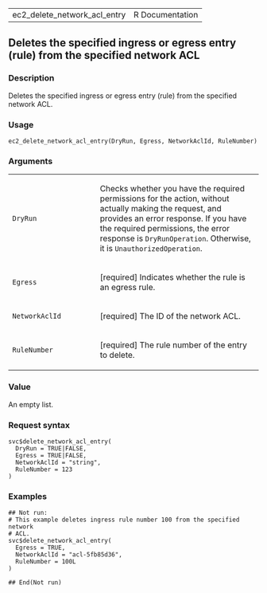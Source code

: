 <table style="width: 100%;">
<tbody>
<tr class="odd">
<td>ec2_delete_network_acl_entry</td>
<td style="text-align: right;">R Documentation</td>
</tr>
</tbody>
</table>

## Deletes the specified ingress or egress entry (rule) from the specified network ACL

### Description

Deletes the specified ingress or egress entry (rule) from the specified
network ACL.

### Usage

    ec2_delete_network_acl_entry(DryRun, Egress, NetworkAclId, RuleNumber)

### Arguments

<table>
<colgroup>
<col style="width: 35%" />
<col style="width: 65%" />
</colgroup>
<tbody>
<tr class="odd">
<td><code id="ec2_delete_network_acl_entry_:_DryRun">DryRun</code></td>
<td><p>Checks whether you have the required permissions for the action,
without actually making the request, and provides an error response. If
you have the required permissions, the error response is
<code>DryRunOperation</code>. Otherwise, it is
<code>UnauthorizedOperation</code>.</p></td>
</tr>
<tr class="even">
<td><code id="ec2_delete_network_acl_entry_:_Egress">Egress</code></td>
<td><p>[required] Indicates whether the rule is an egress rule.</p></td>
</tr>
<tr class="odd">
<td><code
id="ec2_delete_network_acl_entry_:_NetworkAclId">NetworkAclId</code></td>
<td><p>[required] The ID of the network ACL.</p></td>
</tr>
<tr class="even">
<td><code
id="ec2_delete_network_acl_entry_:_RuleNumber">RuleNumber</code></td>
<td><p>[required] The rule number of the entry to delete.</p></td>
</tr>
</tbody>
</table>

### Value

An empty list.

### Request syntax

    svc$delete_network_acl_entry(
      DryRun = TRUE|FALSE,
      Egress = TRUE|FALSE,
      NetworkAclId = "string",
      RuleNumber = 123
    )

### Examples

    ## Not run: 
    # This example deletes ingress rule number 100 from the specified network
    # ACL.
    svc$delete_network_acl_entry(
      Egress = TRUE,
      NetworkAclId = "acl-5fb85d36",
      RuleNumber = 100L
    )

    ## End(Not run)
